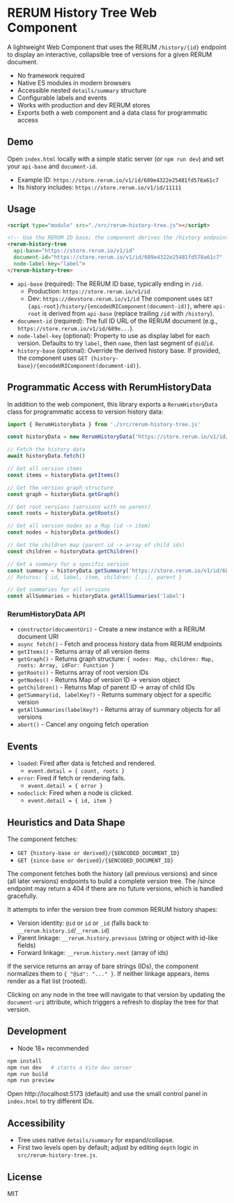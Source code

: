 # RERUM History Tree Web Component

A lightweight Web Component that uses the RERUM `/history/{id}` endpoint to display an interactive, collapsible tree of versions for a given RERUM document.

- No framework required
- Native ES modules in modern browsers
- Accessible nested `details/summary` structure
- Configurable labels and events
- Works with production and dev RERUM stores
- Exports both a web component and a data class for programmatic access

## Demo

Open `index.html` locally with a simple static server (or `npm run dev`) and set your `api-base` and `document-id`.

- Example ID: `https://store.rerum.io/v1/id/689e4322e25481fd578a61c7`
- Its history includes: `https://store.rerum.io/v1/id/11111`

## Usage

```html
<script type="module" src="./src/rerum-history-tree.js"></script>

<!-- Use the RERUM ID base; the component derives the /history endpoint -->
<rerum-history-tree
  api-base="https://store.rerum.io/v1/id"
  document-id="https://store.rerum.io/v1/id/689e4322e25481fd578a61c7"
  node-label-key="label">
</rerum-history-tree>
```

- `api-base` (required): The RERUM ID base, typically ending in `/id`.
  - Production: `https://store.rerum.io/v1/id`
  - Dev: `https://devstore.rerum.io/v1/id`
  The component uses `GET {api-root}/history/{encodeURIComponent(document-id)}`, where `api-root` is derived from `api-base` (replace trailing `/id` with `/history`).
- `document-id` (required): The full ID URL of the RERUM document (e.g., `https://store.rerum.io/v1/id/689e...`).
- `node-label-key` (optional): Property to use as display label for each version. Defaults to try `label`, then `name`, then last segment of `@id`/`id`.
- `history-base` (optional): Override the derived history base. If provided, the component uses `GET {history-base}/{encodeURIComponent(document-id)}`.

## Programmatic Access with RerumHistoryData

In addition to the web component, this library exports a `RerumHistoryData` class for programmatic access to version history data:

```javascript
import { RerumHistoryData } from './src/rerum-history-tree.js'

const historyData = new RerumHistoryData('https://store.rerum.io/v1/id/689e4322e25481fd578a61c7')

// Fetch the history data
await historyData.fetch()

// Get all version items
const items = historyData.getItems()

// Get the version graph structure
const graph = historyData.getGraph()

// Get root versions (versions with no parent)
const roots = historyData.getRoots()

// Get all version nodes as a Map (id -> item)
const nodes = historyData.getNodes()

// Get the children map (parent id -> array of child ids)
const children = historyData.getChildren()

// Get a summary for a specific version
const summary = historyData.getSummary('https://store.rerum.io/v1/id/689e...', 'label')
// Returns: { id, label, item, children: [...], parent }

// Get summaries for all versions
const allSummaries = historyData.getAllSummaries('label')
```

### RerumHistoryData API

- `constructor(documentUri)` - Create a new instance with a RERUM document URI
- `async fetch()` - Fetch and process history data from RERUM endpoints
- `getItems()` - Returns array of all version items
- `getGraph()` - Returns graph structure: `{ nodes: Map, children: Map, roots: Array, idFor: Function }`
- `getRoots()` - Returns array of root version IDs
- `getNodes()` - Returns Map of version ID -> version object
- `getChildren()` - Returns Map of parent ID -> array of child IDs
- `getSummary(id, labelKey?)` - Returns summary object for a specific version
- `getAllSummaries(labelKey?)` - Returns array of summary objects for all versions
- `abort()` - Cancel any ongoing fetch operation

## Events

- `loaded`: Fired after data is fetched and rendered.
  - `event.detail = { count, roots }`
- `error`: Fired if fetch or rendering fails.
  - `event.detail = { error }`
- `nodeclick`: Fired when a node is clicked.
  - `event.detail = { id, item }`

## Heuristics and Data Shape

The component fetches:
- `GET {history-base or derived}/{$ENCODED_DOCUMENT_ID}`
- `GET {since-base or derived}/{$ENCODED_DOCUMENT_ID}`

The component fetches both the history (all previous versions) and since (all later versions) endpoints to build a complete version tree. The /since endpoint may return a 404 if there are no future versions, which is handled gracefully.

It attempts to infer the version tree from common RERUM history shapes:
- Version identity: `@id` or `id` or `_id` (falls back to `__rerum.history.id`/`__rerum.id`)
- Parent linkage: `__rerum.history.previous` (string or object with id-like fields)
- Forward linkage: `__rerum.history.next` (array of ids)

If the service returns an array of bare strings (IDs), the component normalizes them to `{ "@id": "..." }`. If neither linkage appears, items render as a flat list (rooted).

Clicking on any node in the tree will navigate to that version by updating the `document-uri` attribute, which triggers a refresh to display the tree for that version.

## Development

- Node 18+ recommended

```bash
npm install
npm run dev   # starts a Vite dev server
npm run build
npm run preview
```

Open http://localhost:5173 (default) and use the small control panel in `index.html` to try different IDs.

## Accessibility

- Tree uses native `details/summary` for expand/collapse.
- First two levels open by default; adjust by editing `depth` logic in `src/rerum-history-tree.js`.

## License

MIT
